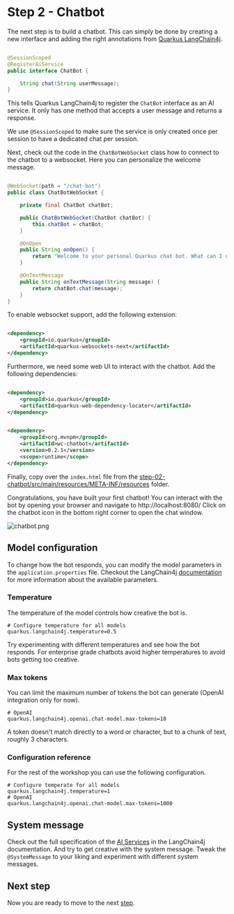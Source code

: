 # Step 2 - Chatbot

The next step is to build a chatbot.
This can simply be done by creating a new interface and adding the right annotations
from [Quarkus LangChain4j](https://docs.quarkiverse.io/quarkus-langchain4j/dev/quickstart.html#ai-service).

```java

@SessionScoped
@RegisterAiService
public interface ChatBot {

    String chat(String userMessage);
}
```

This tells Quarkus LangChain4j to register the `ChatBot` interface as an AI service.
It only has one method that accepts a user message and returns a response.

We use `@SessionScoped` to make sure the service is only created once per session to have a dedicated chat per session.

Next, check out the code in the `ChatBotWebSocket` class how to connect to the chatbot to a websocket.
Here you can personalize the welcome message.

```java

@WebSocket(path = "/chat-bot")
public class ChatBotWebSocket {

    private final ChatBot chatBot;

    public ChatBotWebSocket(ChatBot chatBot) {
        this.chatBot = chatBot;
    }

    @OnOpen
    public String onOpen() {
        return "Welcome to your personal Quarkus chat bot. What can I do for you?";
    }

    @OnTextMessage
    public String onTextMessage(String message) {
        return chatBot.chat(message);
    }
}
```

To enable websocket support, add the following extension:

```xml

<dependency>
    <groupId>io.quarkus</groupId>
    <artifactId>quarkus-websockets-next</artifactId>
</dependency>
```

Furthermore, we need some web UI to interact with the chatbot. Add the following dependencies:

```xml

<dependency>
    <groupId>io.quarkus</groupId>
    <artifactId>quarkus-web-dependency-locator</artifactId>
</dependency>
```

```xml

<dependency>
    <groupId>org.mvnpm</groupId>
    <artifactId>wc-chatbot</artifactId>
    <version>0.2.1</version>
    <scope>runtime</scope>
</dependency>
```

Finally, copy over the `index.html` file from
the [step-02-chatbot/src/main/resources/META-INF/resources](src/main/resources/META-INF/resources) folder.

Congratulations, you have built your first chatbot!
You can interact with the bot by opening your browser and navigate to http://localhost:8080/
Click on the chatbot icon in the bottom right corner to open the chat window.

![chatbot.png](./../docs/images/chatbot.png)

## Model configuration

To change how the bot responds, you can modify the model parameters in the `application.properties` file.
Checkout the
LangChain4j [documentation](https://docs.quarkiverse.io/quarkus-langchain4j/dev/guide-prompt-engineering.html#_chat_model_configuration)
for more information about the available parameters.

### Temperature

The temperature of the model controls how creative the bot is.

```properties
# Configure temperature for all models
quarkus.langchain4j.temperature=0.5
```

Try experimenting with different temperatures and see how the bot responds.
For enterprise grade chatbots avoid higher temperatures to avoid bots getting too creative.

### Max tokens

You can limit the maximum number of tokens the bot can generate  (OpenAI integration only for now).

```properties
# OpenAI
quarkus.langchain4j.openai.chat-model.max-tokens=10
```

A token doesn't match directly to a word or character, but to a chunk of text, roughly 3 characters.

### Configuration reference

For the rest of the workshop you can use the following configuration.

```properties
# Configure temperate for all models
quarkus.langchain4j.temperature=1
# OpenAI
quarkus.langchain4j.openai.chat-model.max-tokens=1000
```

## System message

Check out the full specification of
the [AI Services](https://docs.quarkiverse.io/quarkus-langchain4j/dev/ai-services.html#_annotations_reference)
in the LangChain4j documentation.
And try to get creative with the system message.
Tweak the `@SystemMessage` to your liking and experiment with different system messages.

## Next step

Now you are ready to move to the next [step](./../step-03-authentication/README.md).
